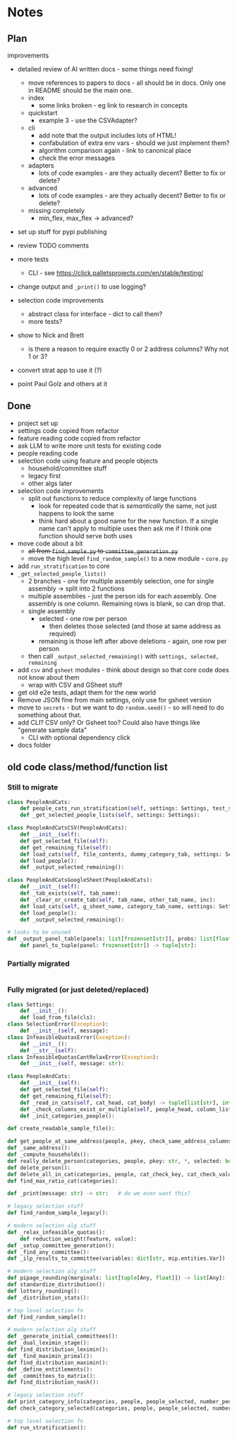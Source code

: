 # Notes

## Plan

improvements

- detailed review of AI written docs - some things need fixing!
  - move references to papers to docs - all should be in docs. Only one in README should be the main one.
  - index
    - some links broken - eg link to research in concepts
  - quickstart
    - example 3 - use the CSVAdapter?
  - cli
    - add note that the output includes lots of HTML!
    - confabulation of extra env vars - should we just implement them?
    - algorithm comparison again - link to canonical place
    - check the error messages
  - adapters
    - lots of code examples - are they actually decent? Better to fix or delete?
  - advanced
    - lots of code examples - are they actually decent? Better to fix or delete?
  - missing completely
    - min_flex, max_flex -> advanced?
- set up stuff for pypi publishing
- review TODO comments
- more tests
  - CLI - see <https://click.palletsprojects.com/en/stable/testing/>
- change output and `_print()` to use logging?
- selection code improvements

  - abstract class for interface - dict to call them?
  - more tests?

- show to Nick and Brett

  - is there a reason to require exactly 0 or 2 address columns? Why not 1 or 3?

- convert strat app to use it (?)
- point Paul Golz and others at it

## Done

- project set up
- settings code copied from refactor
- feature reading code copied from refactor
- ask LLM to write more unit tests for existing code
- people reading code
- selection code using feature and people objects
  - household/committee stuff
  - legacy first
  - other algs later
- selection code improvements
  - split out functions to reduce complexity of large functions
    - look for repeated code that is _semantically_ the same, not just happens to look the same
    - think hard about a good name for the new function. If a single name can't apply to multiple uses then ask me if I think one function should serve both uses
- move code about a bit
  - ~~all from `find_sample.py` to `committee_generation.py`~~
  - move the high level `find_random_sample()` to a new module - `core.py`
- add `run_stratification` to core
- `_get_selected_people_lists()`
  - 2 branches - one for multiple assembly selection, one for single assembly -> split into 2 functions
  - multiple assemblies - just the person ids for each assembly. One assembly is one column. Remaining rows is blank, so can drop that.
  - single assembly
    - selected - one row per person
      - then deletes those selected (and those at same address as required)
    - remaining is those left after above deletions - again, one row per person
  - then call `_output_selected_remaining()` with `settings, selected, remaining`
- add `csv` and `gsheet` modules - think about design so that core code does not know about them
  - wrap with CSV and GSheet stuff
- get old e2e tests, adapt them for the new world
- Remove JSON fine from main settings, only use for gsheet version
- move to `secrets` - but we want to do `random.seed()` - so will need to do something about that.
- add CLI? CSV only? Or Gsheet too? Could also have things like "generate sample data"
  - CLI with optional dependency click
- docs folder

## old code class/method/function list

### Still to migrate

```python
class PeopleAndCats:
    def people_cats_run_stratification(self, settings: Settings, test_selection: bool):
    def _get_selected_people_lists(self, settings: Settings):

class PeopleAndCatsCSV(PeopleAndCats):
    def __init__(self):
    def get_selected_file(self):
    def get_remaining_file(self):
    def load_cats(self, file_contents, dummy_category_tab, settings: Settings):
    def load_people():
    def _output_selected_remaining():

class PeopleAndCatsGoogleSheet(PeopleAndCats):
    def __init__(self):
    def _tab_exists(self, tab_name):
    def _clear_or_create_tab(self, tab_name, other_tab_name, inc):
    def load_cats(self, g_sheet_name, category_tab_name, settings: Settings):
    def load_people():
    def _output_selected_remaining():

# looks to be unused
def _output_panel_table(panels: list[frozenset[str]], probs: list[float]):
    def panel_to_tuple(panel: frozenset[str]) -> tuple[str]:

```

### Partially migrated

```python

```

### Fully migrated (or just deleted/replaced)

```python
class Settings:
    def __init__():
    def load_from_file(cls):
class SelectionError(Exception):
    def __init__(self, message):
class InfeasibleQuotasError(Exception):
    def __init__():
    def __str__(self):
class InfeasibleQuotasCantRelaxError(Exception):
    def __init__(self, message: str):

class PeopleAndCats:
    def __init__(self):
    def get_selected_file(self):
    def get_remaining_file(self):
    def _read_in_cats(self, cat_head, cat_body) -> tuple[list[str], int, int]:
    def _check_columns_exist_or_multiple(self, people_head, column_list, error_text):
    def _init_categories_people():

def create_readable_sample_file():

def get_people_at_same_address(people, pkey, check_same_address_columns):
def _same_address():
def _compute_households():
def really_delete_person(categories, people, pkey: str, *, selected: bool) -> None:
def delete_person():
def delete_all_in_cat(categories, people, cat_check_key, cat_check_value):
def find_max_ratio_cat(categories):

def _print(message: str) -> str:   # do we even want this?

# legacy selection stuff
def find_random_sample_legacy():

# modern selection alg stuff
def _relax_infeasible_quotas():
    def reduction_weight(feature, value):
def _setup_committee_generation():
def _find_any_committee():
def _ilp_results_to_committee(variables: dict[str, mip.entities.Var]) -> frozenset[str]:

# modern selection alg stuff
def pipage_rounding(marginals: list[tuple[Any, float]]) -> list[Any]:
def standardize_distribution():
def lottery_rounding():
def _distribution_stats():

# top level selection fn
def find_random_sample():

# modern selection alg stuff
def _generate_initial_committees():
def _dual_leximin_stage():
def find_distribution_leximin():
def _find_maximin_primal():
def find_distribution_maximin():
def _define_entitlements():
def _committees_to_matrix():
def find_distribution_nash():

# legacy selection stuff
def print_category_info(categories, people, people_selected, number_people_wanted):
def check_category_selected(categories, people, people_selected, number_selections):

# top level selection fn
def run_stratification():

```
